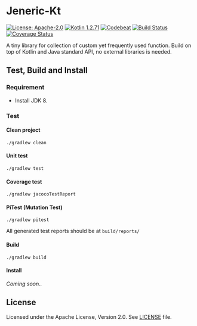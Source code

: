 # Jeneric-Kt

[![License: Apache-2.0](https://img.shields.io/badge/license-Apache--2.0-green.svg)](/LICENSE)
[![Kotlin 1.2.71](https://img.shields.io/badge/Kotlin-1.2.71-blue.svg)](http://kotlinlang.org)
[![Codebeat](https://codebeat.co/badges/bede1ef7-1b72-4426-9bae-dcbee7dc9318)](https://codebeat.co/projects/github-com-mkdika-jeneric-kt-master)
[![Build Status](https://travis-ci.com/mkdika/jeneric-kt.svg?branch=master)](https://travis-ci.com/mkdika/jeneric-kt)
[![Coverage Status](https://coveralls.io/repos/github/mkdika/jeneric-kt/badge.svg?branch=master)](https://coveralls.io/github/mkdika/jeneric-kt?branch=master)


A tiny library for collection of custom yet frequently used function.
Build on top of Kotlin and Java standard API, no external libraries is needed.


## Test, Build and Install

### Requirement

- Install JDK 8.

### Test

#### Clean project

```console
./gradlew clean
```

#### Unit test

```console
./gradlew test
```

#### Coverage test

```console
./gradlew jacocoTestReport
```

#### PiTest (Mutation Test)

```console
./gradlew pitest
```

All generated test reports should be at `build/reports/`


#### Build

```console
./gradlew build
```

#### Install

_Coming soon.._


## License
Licensed under the Apache License, Version 2.0. See [LICENSE](/LICENSE) file.